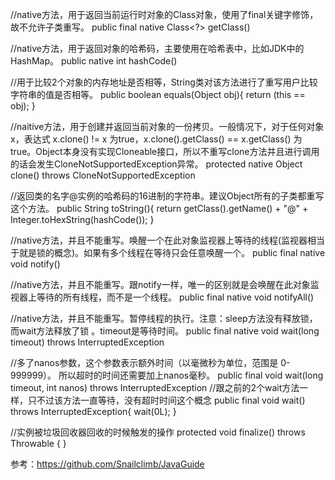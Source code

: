 //native方法，用于返回当前运行时对象的Class对象，使用了final关键字修饰，故不允许子类重写。
public final native Class<?> getClass()
  
//native方法，用于返回对象的哈希码，主要使用在哈希表中，比如JDK中的HashMap。
public native int hashCode() 
 
 //用于比较2个对象的内存地址是否相等，String类对该方法进行了重写用户比较字符串的值是否相等。
  public boolean equals(Object obj){
  return (this == obj);
}

//naitive方法，用于创建并返回当前对象的一份拷贝。一般情况下，对于任何对象 x，表达式 x.clone() != x 为true，x.clone().getClass() == x.getClass() 为true。Object本身没有实现Cloneable接口，所以不重写clone方法并且进行调用的话会发生CloneNotSupportedException异常。
protected native Object clone() throws CloneNotSupportedException

//返回类的名字@实例的哈希码的16进制的字符串。建议Object所有的子类都重写这个方法。
public String toString(){
return getClass().getName() + "@" + Integer.toHexString(hashCode());
}

//native方法，并且不能重写。唤醒一个在此对象监视器上等待的线程(监视器相当于就是锁的概念)。如果有多个线程在等待只会任意唤醒一个。
public final native void notify()

 //native方法，并且不能重写。跟notify一样，唯一的区别就是会唤醒在此对象监视器上等待的所有线程，而不是一个线程。
public final native void notifyAll()
  
//native方法，并且不能重写。暂停线程的执行。注意：sleep方法没有释放锁，而wait方法释放了锁 。timeout是等待时间。
public final native void wait(long timeout) throws InterruptedException

//多了nanos参数，这个参数表示额外时间（以毫微秒为单位，范围是 0-999999）。 所以超时的时间还需要加上nanos毫秒。
public final void wait(long timeout, int nanos) throws InterruptedException
//跟之前的2个wait方法一样，只不过该方法一直等待，没有超时时间这个概念
public final void wait() throws InterruptedException{
	wait(0L);
}

//实例被垃圾回收器回收的时候触发的操作
protected void finalize() throws Throwable { }


参考：https://github.com/Snailclimb/JavaGuide

